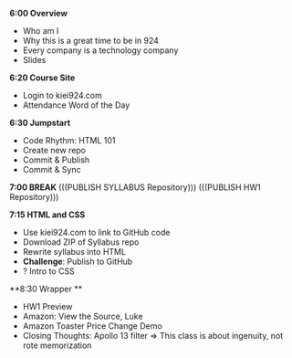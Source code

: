 **6:00 Overview**
* Who am I
* Why this is a great time to be in 924
* Every company is a technology company
* Slides

**6:20 Course Site** 
* Login to kiei924.com 
* Attendance Word of the Day


**6:30 Jumpstart**
* Code Rhythm: HTML 101
* Create new repo
* Commit & Publish
* Commit & Sync

**7:00 BREAK**
(((PUBLISH SYLLABUS Repository)))
(((PUBLISH HW1 Repository)))

**7:15 HTML and CSS**
* Use kiei924.com to link to GitHub code
* Download ZIP of Syllabus repo
* Rewrite syllabus into HTML
* **Challenge**: Publish to GitHub
* ? Intro to CSS

**8:30 Wrapper **
* HW1 Preview
* Amazon: View the Source, Luke
* Amazon Toaster Price Change Demo
* Closing Thoughts: Apollo 13 filter => This class is about ingenuity, not rote memorization
